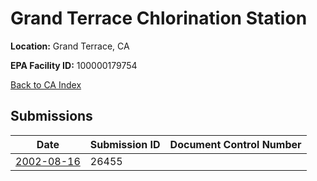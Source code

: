 # Grand Terrace Chlorination Station

**Location:** Grand Terrace, CA

**EPA Facility ID:** 100000179754

[Back to CA Index](../../index.md)

## Submissions

| Date | Submission ID | Document Control Number |
|------|--------------|-------------------------|
| [2002-08-16](submissions/26455.md) | 26455 |  |

